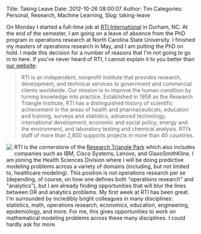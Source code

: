 Title: Taking Leave
Date: 2012-10-26 08:00:07
Author: Tim
Categories: Personal, Research, Machine Learning,
Slug: taking-leave

On Monday I started a full-time job at [RTI International](http://www.rti.org/) in Durham, NC. At the end of the semester, I am going on a leave of absence from the PhD program in operations research at North Carolina State University. I finished my masters of operations research in May, and I am putting the PhD on hold. I made this decision for a number of reasons that I'm not going to go in to here. If you've never heard of RTI, I cannot explain it to you better than [our website](http://www.rti.org/page.cfm/About_RTI): 

> RTI is an independent, nonprofit institute that provides research, development, and technical services to government and commercial clients worldwide. Our mission is to improve the human condition by turning knowledge into practice. Established in 1958 as the Research Triangle Institute, RTI has a distinguished history of scientific achievement in the areas of health and pharmaceuticals, education and training, surveys and statistics, advanced technology, international development, economic and social policy, energy and the environment, and laboratory testing and chemical analysis. RTI’s staff of more than 2,800 supports projects in more than 40 countries. 

[<img style="border: 0pt none; float:left; padding-right:5px; padding-bottom:5px" src="/uploads/2012/10/Howard-wolowitz-the-big-bang-theory-16865313-930-1246.jpeg" />](http://en.wikipedia.org/wiki/Howard_Wolowitz)RTI is the cornerstone of the [Research Triangle Park](http://en.wikipedia.org/wiki/Research_Triangle_Park) which also includes companies such as IBM, Cisco Systems, Lenovo, and GlaxoSmithKline. I am joining the Health Sciences Division where I will be doing predictive modeling problems across a variety of domains (including, but not limited to, healthcare modeling). This position is not operations research per se (depending, of course, on how one defines both "operations research" and "analytics"), but I am already finding opportunities that will blur the lines between OR and analytics problems. My first week at RTI has been great. I'm surrounded by incredibly bright colleagues in many disciplines: statistics, math, operations research, economics, education, engineering, epidemiology, and more. For me, this gives opportunities to work on mathematical modeling problems across these many disciplines. I could hardly ask for more.
